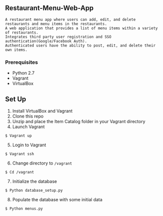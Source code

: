 ## Restaurant-Menu-Web-App

```
A restaurant menu app where users can add, edit, and delete restaurants and menu items in the restaurants.
A web application that provides a list of menu items within a variety of restaurants.
Integrates third party user registration and SSO authentication(Google/Facebook Auth). 
Authenticated users have the ability to post, edit, and delete their own items.
```

### Prerequisites
* Python 2.7
* Vagrant
* VirtualBox

### 
## Set Up
1. Install VirtualBox and Vagrant
2. Clone this repo
3. Unzip and place the Item Catalog folder in your Vagrant directory
4. Launch Vagrant
```
$ Vagrant up 
```
5. Login to Vagrant
```
$ Vagrant ssh
```
6. Change directory to `/vagrant`
```
$ Cd /vagrant
```
7. Initialize the database
```
$ Python database_setup.py
```
8. Populate the database with some initial data
```
$ Python menus.py
